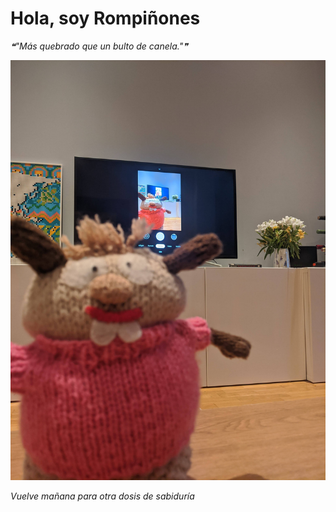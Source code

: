 # Hola, soy Rompiñones

<!--STARTS_HERE_QUOTE_README-->
<i>❝"Más quebrado que un bulto de canela."❞</i>
<!--ENDS_HERE_QUOTE_README-->

<!--START_SECTION:update_image-->
![alt text](https://raw.githubusercontent.com/focaalvarez/rompinones/main/.github/images/IMG_20220214_170541.jpg?raw=true)
<!--END_SECTION:update_image-->

*Vuelve mañana para otra dosis de sabiduría*
